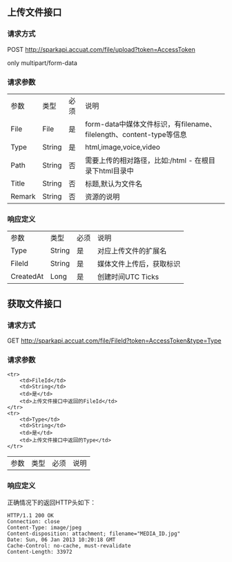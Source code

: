 ## 上传文件接口

### 请求方式
POST http://sparkapi.accuat.com/file/upload?token=AccessToken

only multipart/form-data

### 请求参数
<table>
    <tr>
        <td>参数</td>
        <td>类型</td>
        <td>必须</td>
        <td>说明</td>
    </tr>
    <tr>
        <td>File</td>
        <td>File</td>
        <td>是</td>
        <td>form-data中媒体文件标识，有filename、filelength、content-type等信息</td> 
    </tr>
    <tr>
        <td>Type</td>
        <td>String</td>
        <td>是</td>
        <td>html,image,voice,video</td>
    </tr>
    <tr>
        <td>Path</td>
        <td>String</td>
        <td>否</td>
        <td>需要上传的相对路径，比如:/html - 在根目录下html目录中</td> 
    </tr>
    <tr>
        <td>Title</td>
        <td>String</td>
        <td>否</td>
        <td>标题,默认为文件名</td> 
    </tr>
    <tr>
        <td>Remark</td>
        <td>String</td>
        <td>否</td>
        <td>资源的说明</td> 
    </tr>
</table>

### 响应定义
<table>
    <tr>
        <td>参数</td>
        <td>类型</td>
        <td>必须</td>
        <td>说明</td>
    </tr>
    <tr>
        <td>Type</td>
        <td>String</td>
        <td>是</td>
        <td>对应上传文件的扩展名</td> 
    </tr>
    <tr>
        <td>FileId</td>
        <td>String</td>
        <td>是</td>
        <td>媒体文件上传后，获取标识</td>
    </tr>
    <tr>
        <td>CreatedAt</td>
        <td>Long</td>
        <td>是</td>
        <td>创建时间UTC Ticks</td>
    </tr> 
</table>



## 获取文件接口

### 请求方式
GET http://sparkapi.accuat.com/file/FileId?token=AccessToken&type=Type
### 请求参数
<table>
    <tr>
        <td>参数</td>
        <td>类型</td>
        <td>必须</td>
        <td>说明</td>
    </tr>

    <tr>
        <td>FileId</td>
        <td>String</td>
        <td>是</td>
        <td>上传文件接口中返回的FileId</td> 
    </tr>
    <tr>
        <td>Type</td>
        <td>String</td>
        <td>是</td>
        <td>上传文件接口中返回的Type</td> 
    </tr> 
</table>

### 响应定义

正确情况下的返回HTTP头如下：

    HTTP/1.1 200 OK
    Connection: close
    Content-Type: image/jpeg 
    Content-disposition: attachment; filename="MEDIA_ID.jpg"
    Date: Sun, 06 Jan 2013 10:20:18 GMT
    Cache-Control: no-cache, must-revalidate
    Content-Length: 33972